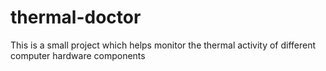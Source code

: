 # thermal-doctor
This is a small project which helps monitor the thermal activity of different computer hardware components
